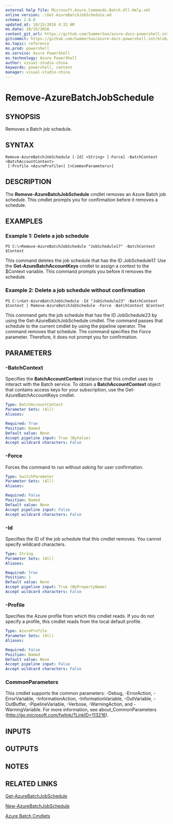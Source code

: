 ```yaml
---
external help file: Microsoft.Azure.Commands.Batch.dll-Help.xml
online version: .\Get-AzureBatchJobSchedule.md
schema: 2.0.0
updated_at: 10/15/2016 4:32 AM
ms.date: 10/15/2016
content_git_url: https://github.com/SummerSun/azure-docs-powershell-int/blob/master/azureps-cmdlets-docs/ResourceManager/AzureRM.Batch/v0.9.8/CmdletMDs/Remove-AzureBatchJobSchedule.md
gitcommit: https://github.com/SummerSun/azure-docs-powershell-int/blob/1bfd8e268acfc1799ad3f17c5a982578f54443cf/azureps-cmdlets-docs/ResourceManager/AzureRM.Batch/v0.9.8/CmdletMDs/Remove-AzureBatchJobSchedule.md
ms.topic: reference
ms.prod: powershell
ms.service: Azure PowerShell
ms.technology: Azure PowerShell
author: visual-studio-china
keywords: powershell, content
manager: visual-studio-china
---
```


# Remove-AzureBatchJobSchedule

## SYNOPSIS
Removes a Batch job schedule.

## SYNTAX

```
Remove-AzureBatchJobSchedule [-Id] <String> [-Force] -BatchContext <BatchAccountContext>
 [-Profile <AzureProfile>] [<CommonParameters>]
```

## DESCRIPTION
The **Remove-AzureBatchJobSchedule** cmdlet removes an Azure Batch job schedule.
This cmdlet prompts you for confirmation before it removes a schedule.

## EXAMPLES

### Example 1: Delete a job schedule
```
PS C:\>Remove-AzureBatchJobSchedule "JobSchedule17" -BatchContext $Context
```

This command deletes the job schedule that has the ID JobSchedule17.
Use the **Get-AzureBatchAccountKeys** cmdlet to assign a context to the $Context variable.
This command prompts you before it removes the schedule.

### Example 2: Delete a job schedule without confirmation
```
PS C:\>Get-AzureBatchJobSchedule -Id "JobSchedule23" -BatchContext $Context | Remove-AzureBatchJobSchedule -Force -BatchContext $Context
```

This command gets the job schedule that has the ID JobSchedule23 by using the Get-AzureBatchJobSchedule cmdlet.
The command passes that schedule to the current cmdlet by using the pipeline operator.
The command removes that schedule.
The command specifies the *Force* parameter.
Therefore, it does not prompt you for confirmation.

## PARAMETERS

### -BatchContext
Specifies the **BatchAccountContext** instance that this cmdlet uses to interact with the Batch service.
To obtain a **BatchAccountContext** object that contains access keys for your subscription, use the Get-AzureBatchAccountKeys cmdlet.

```yaml
Type: BatchAccountContext
Parameter Sets: (All)
Aliases: 

Required: True
Position: Named
Default value: None
Accept pipeline input: True (ByValue)
Accept wildcard characters: False
```

### -Force
Forces the command to run without asking for user confirmation.

```yaml
Type: SwitchParameter
Parameter Sets: (All)
Aliases: 

Required: False
Position: Named
Default value: None
Accept pipeline input: False
Accept wildcard characters: False
```

### -Id
Specifies the ID of the job schedule that this cmdlet removes.
You cannot specify wildcard characters.

```yaml
Type: String
Parameter Sets: (All)
Aliases: 

Required: True
Position: 1
Default value: None
Accept pipeline input: True (ByPropertyName)
Accept wildcard characters: False
```

### -Profile
Specifies the Azure profile from which this cmdlet reads.
If you do not specify a profile, this cmdlet reads from the local default profile.

```yaml
Type: AzureProfile
Parameter Sets: (All)
Aliases: 

Required: False
Position: Named
Default value: None
Accept pipeline input: False
Accept wildcard characters: False
```

### CommonParameters
This cmdlet supports the common parameters: -Debug, -ErrorAction, -ErrorVariable, -InformationAction, -InformationVariable, -OutVariable, -OutBuffer, -PipelineVariable, -Verbose, -WarningAction, and -WarningVariable. For more information, see about_CommonParameters (http://go.microsoft.com/fwlink/?LinkID=113216).

## INPUTS

## OUTPUTS

## NOTES

## RELATED LINKS

[Get-AzureBatchJobSchedule](.\Get-AzureBatchJobSchedule.md)

[New-AzureBatchJobSchedule](.\New-AzureBatchJobSchedule.md)

[Azure Batch Cmdlets](.\AzureRM.Batch.md)

